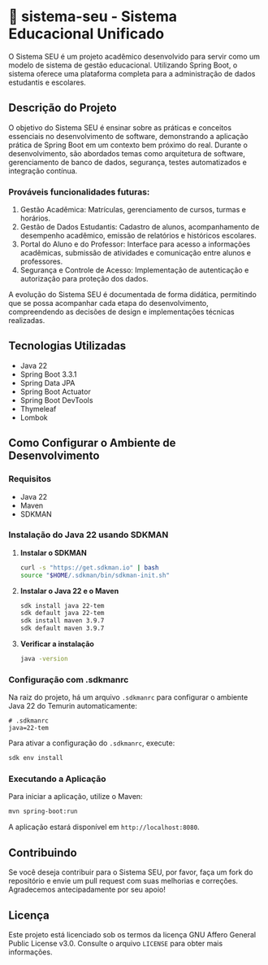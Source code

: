 # 📖 sistema-seu - Sistema Educacional Unificado

O Sistema SEU é um projeto acadêmico desenvolvido para servir como um modelo de sistema de gestão educacional. Utilizando Spring Boot, o sistema oferece uma plataforma completa para a administração de dados estudantis e escolares.

## Descrição do Projeto

O objetivo do Sistema SEU é ensinar sobre as práticas e conceitos essenciais no desenvolvimento de software, demonstrando a aplicação prática de Spring Boot em um contexto bem próximo do real. Durante o desenvolvimento, são abordados temas como arquitetura de software, gerenciamento de banco de dados, segurança, testes automatizados e integração contínua.

### Prováveis funcionalidades futuras:

1. Gestão Acadêmica: Matrículas, gerenciamento de cursos, turmas e horários.
1. Gestão de Dados Estudantis: Cadastro de alunos, acompanhamento de desempenho acadêmico, emissão de relatórios e históricos escolares.
1. Portal do Aluno e do Professor: Interface para acesso a informações acadêmicas, submissão de atividades e comunicação entre alunos e professores.
1. Segurança e Controle de Acesso: Implementação de autenticação e autorização para proteção dos dados.

A evolução do Sistema SEU é documentada de forma didática, permitindo que se possa acompanhar cada etapa do desenvolvimento, compreendendo as decisões de design e implementações técnicas realizadas.

## Tecnologias Utilizadas

- Java 22
- Spring Boot 3.3.1
- Spring Data JPA
- Spring Boot Actuator
- Spring Boot DevTools
- Thymeleaf
- Lombok

## Como Configurar o Ambiente de Desenvolvimento

### Requisitos

- Java 22
- Maven
- SDKMAN

### Instalação do Java 22 usando SDKMAN

1. **Instalar o SDKMAN**
   
   ```bash
   curl -s "https://get.sdkman.io" | bash
   source "$HOME/.sdkman/bin/sdkman-init.sh"
   ```

2. **Instalar o Java 22 e o Maven**
   
   ```bash
   sdk install java 22-tem
   sdk default java 22-tem
   sdk install maven 3.9.7
   sdk default maven 3.9.7
   ```

3. **Verificar a instalação**
   
   ```bash
   java -version
   ```

### Configuração com .sdkmanrc

Na raiz do projeto, há um arquivo `.sdkmanrc` para configurar o ambiente Java 22 do Temurin automaticamente:

```plaintext
# .sdkmanrc
java=22-tem
```

Para ativar a configuração do `.sdkmanrc`, execute:

```bash
sdk env install
```

### Executando a Aplicação

Para iniciar a aplicação, utilize o Maven:

```bash
mvn spring-boot:run
```

A aplicação estará disponível em `http://localhost:8080`.

## Contribuindo

Se você deseja contribuir para o Sistema SEU, por favor, faça um fork do repositório e envie um pull request com suas melhorias e correções. Agradecemos antecipadamente por seu apoio!

## Licença

Este projeto está licenciado sob os termos da licença GNU Affero General Public License v3.0. Consulte o arquivo `LICENSE` para obter mais informações.
